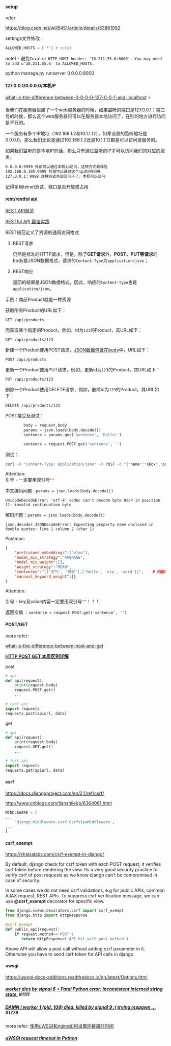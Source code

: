 #### setup

refer:

https://blog.csdn.net/will5451/article/details/53861092

settings文件修改：

```python
ALLOWED_HOSTS = ['*'] # note1
```

note1 - 避免`Invalid HTTP_HOST header: '10.211.55.6:8000'. You may need to add u'10.211.55.6' to ALLOWED_HOSTS.`



python manage.py runserver 0.0.0.0:8000



#### 127.0.0.1/0.0.0.0/本机IP

[what-is-the-difference-between-0-0-0-0-127-0-0-1-and-localhost](https://stackoverflow.com/questions/20778771/what-is-the-difference-between-0-0-0-0-127-0-0-1-and-localhost) :star:

当我们在服务器搭建了一个web服务器的时候，如果监听的端口是127.0.0.1：端口号的时候，那么这个web服务器只可以在服务器本地访问了，在别的地方进行访问是不行的。

一个服务有多个IP地址（192.168.1.2和10.1.1.12），如果设置的监听地址是0.0.0.0，那么我们无论是通过192.168.1.2还是10.1.1.12都是可以访问该服务的。

如果我们监听的是本地IP的话，那么只有通过监听的IP才可以访问我们的对应的服务。

```markdown
0.0.0.0:9999 外部可以通过本机ip访问，这种方式最保险 
192.168.0.105:9999 外部可以通过这个ip访问9999 
127.0.0.1：9999 这种方式外部访问不了，本机可以访问
```

记得多用telnet测试，端口是否开放或占用



#### rest/restful api

[REST API规范](https://www.liaoxuefeng.com/wiki/001434446689867b27157e896e74d51a89c25cc8b43bdb3000/0014735914606943e2866257aa644b4bdfe01d26d29960b000)

[RESTful API 最佳实践](http://www.ruanyifeng.com/blog/2018/10/restful-api-best-practices.html)



REST规范定义了资源的通用访问格式

1. REST请求

   仍然是标准的HTTP请求，但是，除了**GET请求**外，**POST、PUT等请求**的body是JSON数据格式，请求的`Content-Type`为`application/json`；

2. REST响应

   返回的结果是JSON数据格式，因此，响应的`Content-Type`也是`application/json`。



示例：商品Product就是一种资源

获取所有Product的URL如下：

```
GET /api/products
```

而获取某个指定的Product，例如，id为`123`的Product，其URL如下：

```
GET /api/products/123
```

新建一个Product使用POST请求，<u>JSON数据包含在body</u>中，URL如下：

```
POST /api/products
```

更新一个Product使用PUT请求，例如，更新id为`123`的Product，其URL如下：

```
PUT /api/products/123
```

删除一个Product使用DELETE请求，例如，删除id为`123`的Product，其URL如下：

```
DELETE /api/products/123
```





POST接受及测试：

```python
        body = request.body
        params = json.loads(body.decode())
        sentence = params.get('sentence', 'hello!')
```

```python
        sentence = request.POST.get('sentence', '')
```



测试：

```bash
curl -H "Content-Type: application/json" -X POST -d "{"name":"XBox","price":3999}" http://localhost:3000/api/products
```

Attention: <br>引号 - 一定要用双引号`""`

中文编码问题 : `params = json.loads(body.decode())`

`UnicodeDecodeError: 'utf-8' codec can't decode byte 0xc4 in position 11: invalid continuation byte`

解码问题：`params = json.loads(body.decode())`

`json.decoder.JSONDecodeError: Expecting property name enclosed in double quotes: line 1 column 2 (char 1)`



Postman:

```json
{
	"pretrained_embeddings":["elmo"],
	"model_mix_strategy":"AVERAGE",
	"model_mix_weight":[],
	"weight_strategy":"MEAN",
	"sentences":"[['天气', '真好'],['hello', 'nlp', 'word']]",    # 内部单引号，外部双引号
	"mannual_keyword_weight":{}
}
```

Attention:

引号 - key及value内容一定要用双引号`""`！！！

返回空值 ：`sentence = request.POST.get('sentence', '')` 







#### POST/GET

more refer: 

[what-is-the-difference-between-post-and-get](https://stackoverflow.com/questions/3477333/what-is-the-difference-between-post-and-get)

[**HTTP POST GET 本质区别详解**](https://blog.csdn.net/gideal_wang/article/details/4316691)



post

```python
# api
def api(request):
    print(request.body)
    request.POST.get()
    ...

# test api
import requests
requests.post(apiurl, data)
```

get

```python
# api
def api(request):
    print(request.body)
    request.GET.get()
    ...

# test api
import requests
requests.get(apiurl, data)
```



#### csrf

https://docs.djangoproject.com/en/2.1/ref/csrf/

http://www.cnblogs.com/lianzhilei/p/6364061.html

```python
MIDDLEWARE = [
...
    'django.middleware.csrf.CsrfViewMiddleware',
...
]
```



#### csrf_exempt

https://khalsalabs.com/csrf-exempt-in-django/

By default, django check for csrf token with each POST request, it verifies csrf token before rendering the view. Its a very good security practice to verify csrf of post requests as we know django can’t be compromised in case of security.

In some cases we do not need csrf validations, e.g for public APIs, common AJAX request, REST APIs. To suppress csrf verification message, we can use **@csrf_exempt** decorator for specific view.

```python
from django.views.decorators.csrf import csrf_exempt
from django.http import HttpResponse

@csrf_exempt
def public_api(request):
    if request.method=='POST':
       return HttpResponse('API hit with post method')
```

Above API will allow a post call without adding csrf parameter in it. Otherwise you have to send csrf token for API calls in django.

#### uwsgi

https://uwsgi-docs-additions.readthedocs.io/en/latest/Options.html



##### [worker dies by signal 6 + Fatal Python error: Inconsistent interned string state.](https://github.com/unbit/uwsgi/issues/1111#) #1111



##### [DAMN ! worker 1 (pid: 108) died, killed by signal 9 :( trying respawn ...](https://github.com/unbit/uwsgi/issues/1779#) #1779

more refer: [使用uWSGI和nginx如何设置连接超时时间](https://www.jianshu.com/p/f5ee6b6b7e54)



##### [uWSGI request timeout in Python](https://stackoverflow.com/questions/24127601/uwsgi-request-timeout-in-python)

